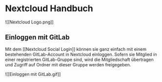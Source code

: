 # Nextcloud Handbuch

![[Nextcloud Logo.png]]


## Einloggen mit GitLab

Mit dem [[Nextcloud Social Login]] können sie ganz einfach mit einem bestehenden GitLab-Account in Nextcloud einloggen. Sofern sie Mitglied in einer registrierten GitLab-Gruppe sind, wird die Mitgliedschaft übertragen und Zugriff auf Ordner mit dieser Gruppe werden freigegeben. 

![[Einloggen mit GitLab.gif]]